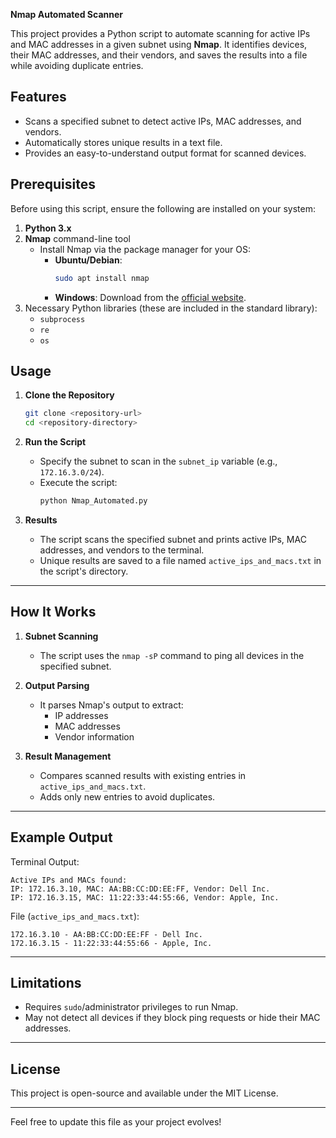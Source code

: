 **Nmap Automated Scanner**

This project provides a Python script to automate scanning for active IPs and MAC addresses in a given subnet using **Nmap**. 
It identifies devices, their MAC addresses, and their vendors, and saves the results into a file while avoiding duplicate entries.

## Features
- Scans a specified subnet to detect active IPs, MAC addresses, and vendors.
- Automatically stores unique results in a text file.
- Provides an easy-to-understand output format for scanned devices.

## Prerequisites

Before using this script, ensure the following are installed on your system:

1. **Python 3.x**
2. **Nmap** command-line tool
   - Install Nmap via the package manager for your OS:
     - **Ubuntu/Debian**:
       ```bash
       sudo apt install nmap
       
     - **Windows**: Download from the [official website](https://nmap.org/).
3. Necessary Python libraries (these are included in the standard library):
   - `subprocess`
   - `re`
   - `os`

## Usage

1. **Clone the Repository**
   ```bash
   git clone <repository-url>
   cd <repository-directory>
   ```

2. **Run the Script**
   - Specify the subnet to scan in the `subnet_ip` variable (e.g., `172.16.3.0/24`).
   - Execute the script:
     ```bash
     python Nmap_Automated.py
     ```

3. **Results**
   - The script scans the specified subnet and prints active IPs, MAC addresses, and vendors to the terminal.
   - Unique results are saved to a file named `active_ips_and_macs.txt` in the script's directory.

---

## How It Works

1. **Subnet Scanning**
   - The script uses the `nmap -sP` command to ping all devices in the specified subnet.

2. **Output Parsing**
   - It parses Nmap's output to extract:
     - IP addresses
     - MAC addresses
     - Vendor information

3. **Result Management**
   - Compares scanned results with existing entries in `active_ips_and_macs.txt`.
   - Adds only new entries to avoid duplicates.

---

## Example Output

Terminal Output:
```
Active IPs and MACs found:
IP: 172.16.3.10, MAC: AA:BB:CC:DD:EE:FF, Vendor: Dell Inc.
IP: 172.16.3.15, MAC: 11:22:33:44:55:66, Vendor: Apple, Inc.
```

File (`active_ips_and_macs.txt`):
```
172.16.3.10 - AA:BB:CC:DD:EE:FF - Dell Inc.
172.16.3.15 - 11:22:33:44:55:66 - Apple, Inc.
```

---

## Limitations

- Requires `sudo`/administrator privileges to run Nmap.
- May not detect all devices if they block ping requests or hide their MAC addresses.

---

## License

This project is open-source and available under the MIT License.

---

Feel free to update this file as your project evolves!
